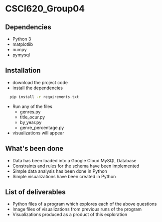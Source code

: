# CSCI620_Group04

## Dependencies
- Python 3
- matplotlib
- numpy
- pymysql

## Installation
- download the project code
- install the dependencies
```sh
  pip install -r requirements.txt
  ```
- Run any of the files
    - genres.py
    - title_ocur.py
    - by_year.py
    - genre_percentage.py
- visualizations will appear

## What's been done
- Data has been loaded into a Google Cloud MySQL Database
- Constraints and rules for the schema have been implemented
- Simple data analysis has been done in Python
- Simple visualizations have been created in Python

## List of deliverables
- Python files of a program which explores each of the above questions
- Image files of visualizations from previous runs of the program
- Visualizations produced as a product of this exploration

